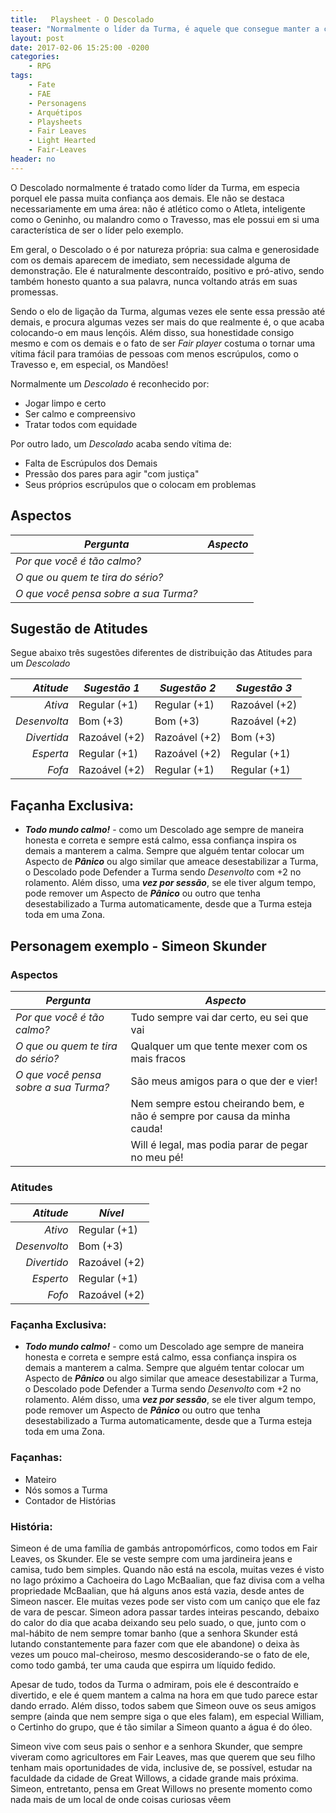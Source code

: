 ```yaml
---
title:   Playsheet - O Descolado
teaser: "Normalmente o líder da Turma, é aquele que consegue manter a cabeça no lugar nos momentos de maior pressão"
layout: post
date: 2017-02-06 15:25:00 -0200
categories: 
    - RPG
tags:
    - Fate
    - FAE
    - Personagens
    - Arquétipos
    - Playsheets
    - Fair Leaves
    - Light Hearted
    - Fair-Leaves
header: no
---
```



O Descolado normalmente é tratado como líder da Turma, em especia porquel ele passa muita confiança aos demais. Ele não se destaca necessariamente em uma área: não é atlético como o Atleta, inteligente como o Geninho, ou malandro como o Travesso, mas ele possui em si uma característica de ser o líder pelo exemplo.

<!-- excerpt -->

Em geral, o Descolado o é por natureza própria: sua calma e generosidade com os demais aparecem de imediato, sem necessidade alguma de demonstração. Ele é naturalmente descontraído, positivo e pró-ativo, sendo também honesto quanto a sua palavra, nunca voltando atrás em suas promessas.

Sendo o elo de ligação da Turma, algumas vezes ele sente essa pressão até demais, e procura algumas vezes ser mais do que realmente é, o que acaba colocando-o em maus lençóis. Além disso, sua honestidade consigo mesmo e com os demais e o fato de ser _Fair player_ costuma o tornar uma vítima fácil para tramóias de pessoas com menos escrúpulos, como o Travesso e, em especial, os Mandões!

Normalmente um _Descolado_ é reconhecido por:

+ Jogar limpo e certo
+ Ser calmo e compreensivo
+ Tratar todos com equidade

Por outro lado, um _Descolado_ acaba sendo vítima de:

+ Falta de Escrúpulos dos Demais
+ Pressão dos pares para agir "com justiça"
+ Seus próprios escrúpulos que o colocam em problemas

## Aspectos

| ***Pergunta***                        | ***Aspecto*** |
|---------------------------------------|---------------|
| _Por que você é tão calmo?_           |               |
| _O que ou quem te tira do sério?_     |               |
| _O que você pensa sobre a sua Turma?_ |               | 


## Sugestão de Atitudes

Segue abaixo três sugestões diferentes de distribuição das Atitudes para um _Descolado_
 
| ***Atitude***  | ***Sugestão 1***   | ***Sugestão 2***   | ***Sugestão 3***   |
|---------------:|--------------------|--------------------|--------------------|
| _Ativa_        | Regular (+1)       | Regular (+1)       | Razoável (+2)      |
| _Desenvolta_   | Bom (+3)           | Bom (+3)           | Razoável (+2)      |
| _Divertida_    | Razoável (+2)      | Razoável (+2)      | Bom (+3)           |
| _Esperta_      | Regular (+1)       | Razoável (+2)      | Regular (+1)       |
| _Fofa_         | Razoável (+2)      | Regular (+1)       | Regular (+1)       |


## Façanha Exclusiva:

+ ***Todo mundo calmo!*** - como um Descolado age sempre de maneira honesta e correta e sempre está calmo, essa confiança inspira os demais a manterem a calma. Sempre que alguém tentar colocar um Aspecto de ___Pânico___ ou algo similar que ameace desestabilizar a Turma, o Descolado pode Defender a Turma  sendo _Desenvolto_ com +2 no rolamento. Além disso, uma ___vez por sessão___, se ele tiver algum tempo, pode remover um Aspecto de ___Pânico___ ou outro que tenha desestabilizado a Turma automaticamente, desde que a Turma esteja toda em uma Zona.

## Personagem exemplo - Simeon Skunder
 
### Aspectos

 | ***Pergunta***                        | ***Aspecto*** |
 |---------------------------------------|---------------|
 | _Por que você é tão calmo?_           | Tudo sempre vai dar certo, eu sei que vai      |
 | _O que ou quem te tira do sério?_     | Qualquer um que tente mexer com os mais fracos |
 | _O que você pensa sobre a sua Turma?_ | São meus amigos para o que der e vier!         | 
 | | Nem sempre estou cheirando bem, e não é sempre por causa da minha cauda! |
 | | Will é legal, mas podia parar de pegar no meu pé! |
 
### Atitudes
 
 | ***Atitude***  | ***Nível***   |
 |---------------:|---------------|
 | _Ativo_        | Regular (+1)  |
 | _Desenvolto_   | Bom (+3)      |
 | _Divertido_    | Razoável (+2) |
 | _Esperto_      | Regular (+1)  |
 | _Fofo_         | Razoável (+2) |
 
### Façanha Exclusiva:
 
+ ***Todo mundo calmo!*** - como um Descolado age sempre de maneira honesta e correta e sempre está calmo, essa confiança inspira os demais a manterem a calma. Sempre que alguém tentar colocar um Aspecto de ___Pânico___ ou algo similar que ameace desestabilizar a Turma, o Descolado pode Defender a Turma  sendo _Desenvolto_ com +2 no rolamento. Além disso, uma ___vez por sessão___, se ele tiver algum tempo, pode remover um Aspecto de ___Pânico___ ou outro que tenha desestabilizado a Turma automaticamente, desde que a Turma esteja toda em uma Zona.
 
### Façanhas:
 
 + Mateiro
 + Nós somos a Turma
 + Contador de Histórias

### História:

Simeon é de uma família de gambás antropomórficos, como todos em Fair Leaves, os Skunder. Ele se veste sempre com uma jardineira jeans e camisa, tudo bem simples. Quando não está na escola, muitas vezes é visto no lago próximo a Cachoeira do Lago McBaalian, que faz divisa com a velha propriedade McBaalian, que há alguns anos está vazia, desde antes de Simeon nascer. Ele muitas vezes pode ser visto com um caniço que ele faz de vara de pescar. Simeon adora passar tardes inteiras pescando, debaixo do calor do dia que acaba deixando seu pelo suado, o que, junto com o mal-hábito de nem sempre tomar banho (que a senhora Skunder está lutando constantemente para fazer com que ele abandone) o deixa às vezes um pouco mal-cheiroso, mesmo descosiderando-se o fato de ele, como todo gambá, ter uma cauda que espirra um líquido fedido.

Apesar de tudo, todos da Turma o admiram, pois ele é descontraído e divertido, e ele é quem mantem a calma na hora em que tudo parece estar dando errado. Além disso, todos sabem que Simeon ouve os seus amigos sempre (ainda que nem sempre siga o que eles falam), em especial William, o Certinho do grupo, que é tão similar a Simeon quanto a água é do óleo.

Simeon vive com seus pais o senhor e a senhora Skunder, que sempre viveram como agricultores em Fair Leaves, mas que querem que seu filho tenham mais oportunidades de vida, inclusive de, se possível, estudar na faculdade da cidade de Great Willows, a cidade grande mais próxima. Simeon, entretanto, pensa em Great Willows no presente momento como nada mais de um local de onde coisas curiosas vêem


